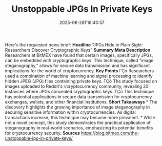 ﻿---
title: "Unstoppable JPGs In Private Keys"
date: "2025-08-26T16:40:57"
category: "Markets"
summary: ""
slug: "unstoppable jpgs in private keys"
source_urls:
  - "https://blog.bitmex.com/the-unstoppable-jpg-in-private-keys/"
seo:
  title: "Unstoppable JPGs In Private Keys | Hash n Hedge"
  description: ""
  keywords: ["news", "markets", "brief"]
---
Here's the requested news brief:  **Headline** "JPGs Hide in Plain Sight: Researchers Discover Cryptographic Keys"  **Summary Meta Description** Researchers at BitMEX have found that certain images, specifically JPGs, can be embedded with cryptographic keys. This technique, called "image steganography," allows for secure data transmission and has significant implications for the world of cryptocurrency.  **Key Points**  ΓÇó Researchers used a combination of machine learning and signal processing to identify hidden JPEG (JPG) files containing private keys. ΓÇó The study focused on images uploaded to Reddit's r/cryptocurrency community, revealing 20 instances where JPGs concealed cryptographic keys. ΓÇó This technique has potential applications in secure data transmission for cryptocurrency exchanges, wallets, and other financial institutions.  **Short Takeaways**  * The discovery highlights the growing importance of image steganography in securing sensitive information within cryptocurrencies. As digital transactions increase, this technique may become more prevalent. * While not a novel concept, this study demonstrates the practical application of steganography in real-world scenarios, emphasizing its potential benefits for cryptocurrency security.  **Sources** https://blog.bitmex.com/the-unstoppable-jpg-in-private-keys/ 
